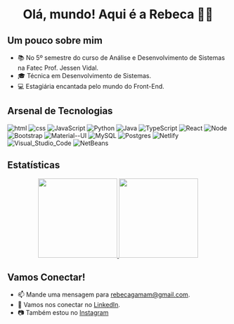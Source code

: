 <div align="center">
  <h1>Olá, mundo! Aqui é a Rebeca 👋🏽</h1>
</div>

## Um pouco sobre mim
- 📚 No 5º semestre do curso de Análise e Desenvolvimento de Sistemas na Fatec Prof. Jessen Vidal.
- 🎓 Técnica em Desenvolvimento de Sistemas.
- 💻 Estagiária encantada pelo mundo do Front-End.

## Arsenal de Tecnologias
![html](https://img.shields.io/badge/html5%20-%23e34f26.svg?&style=for-the-badge&logo=html5&logoColor=white)
![css](https://img.shields.io/badge/CSS3-239120?&style=for-the-badge&logo=css3&logoColor=white)
![JavaScript](https://img.shields.io/badge/JavaScript-F7DF1E?style=for-the-badge&logo=javascript&logoColor=black)
![Python](https://img.shields.io/badge/Python-14354C?style=for-the-badge&logo=python&logoColor=white)
![Java](https://img.shields.io/badge/Java-ED8B00?style=for-the-badge&logo=openjdk&logoColor=white)
![TypeScript](https://img.shields.io/badge/TypeScript-007ACC?style=for-the-badge&logo=typescript&logoColor=white)
![React](https://img.shields.io/badge/React-20232A?style=for-the-badge&logo=react&logoColor=61DAFB)
![Node](https://img.shields.io/badge/Node.js-43853D?style=for-the-badge&logo=node.js&logoColor=white)
![Bootstrap](https://img.shields.io/badge/Bootstrap-563D7C?style=for-the-badge&logo=bootstrap&logoColor=white)
![Material--UI](https://img.shields.io/badge/Material--UI-0081CB?style=for-the-badge&logo=material-ui&logoColor=white)
![MySQL](https://img.shields.io/badge/MySQL-005C84?style=for-the-badge&logo=mysql&logoColor=white)
![Postgres](https://img.shields.io/badge/postgres-%23316192.svg?style=for-the-badge&logo=postgresql&logoColor=white)
![Netlify](https://img.shields.io/badge/Netlify-00C7B7?style=for-the-badge&logo=netlify&logoColor=white)
![Visual_Studio_Code](https://img.shields.io/badge/Visual_Studio_Code-0078D4?style=for-the-badge&logo=visual%20studio%20code&logoColor=white)
![NetBeans](https://img.shields.io/badge/apache%20netbeans-1B6AC6?style=for-the-badge&logo=apache%20netbeans%20IDE&logoColor=white)

## Estatísticas
<div align="center">
  <a href="https://github.com/RebecaGama">
    <img height="180em" src="https://github-readme-stats.vercel.app/api?username=RebecaGama&show_icons=true&theme=dracula" />
    <img height="180em" src="https://github-readme-stats.vercel.app/api/top-langs/?username=RebecaGama&layout=compact&theme=dracula" />
  </a>
</div>

## Vamos Conectar!
- 📫 Mande uma mensagem para [rebecagamam@gmail.com](mailto:rebecagamam@gmail.com).
- 📱 Vamos nos conectar no [LinkedIn](https://www.linkedin.com/in/rebeca-gama-).
- 📷 Também estou no [Instagram](https://www.instagram.com/rebeca__gama/)

